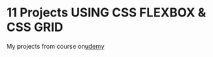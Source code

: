 # 11 Projects USING CSS FLEXBOX & CSS GRID

My projects from course on[udemy](https://www.udemy.com/course/css-grid-flexbox-the-ultimate-course-build-10-projects/)
